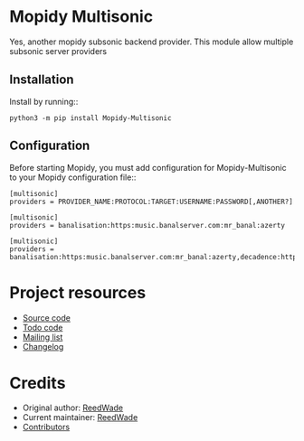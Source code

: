 Mopidy Multisonic
=================

Yes, another mopidy subsonic backend provider. This module allow multiple
subsonic server providers

## Installation

Install by running::

```
python3 -m pip install Mopidy-Multisonic
```

## Configuration

Before starting Mopidy, you must add configuration for
Mopidy-Multisonic to your Mopidy configuration file::

```
[multisonic]
providers = PROVIDER_NAME:PROTOCOL:TARGET:USERNAME:PASSWORD[,ANOTHER?]
```

```
[multisonic]
providers = banalisation:https:music.banalserver.com:mr_banal:azerty
```

```
[multisonic]
providers = banalisation:https:music.banalserver.com:mr_banal:azerty,decadence:http:toot.com:h4ck3r:1213
```


Project resources
=================

- [Source code](https://hg.sr.ht/~reedwade/mopidy_multisonic)
- [Todo code](https://todo.sr.ht/~reedwade/Mopidy-Multisonic)
- [Mailing list](https://lists.sr.ht/~reedwade/mopidy_multisonic)
- [Changelog](https://hg.sr.ht/~reedwade/mopidy_multisonic/browse/default/CHANGELOG.rst)


Credits
=======

- Original author: [ReedWade](https://hg.sr.ht/~reedwade)
- Current maintainer: [ReedWade](https://hg.sr.ht/~reedwade)
- [Contributors](https://hg.sr.ht/~reedwade/mopidy_multisonic/contributors)
